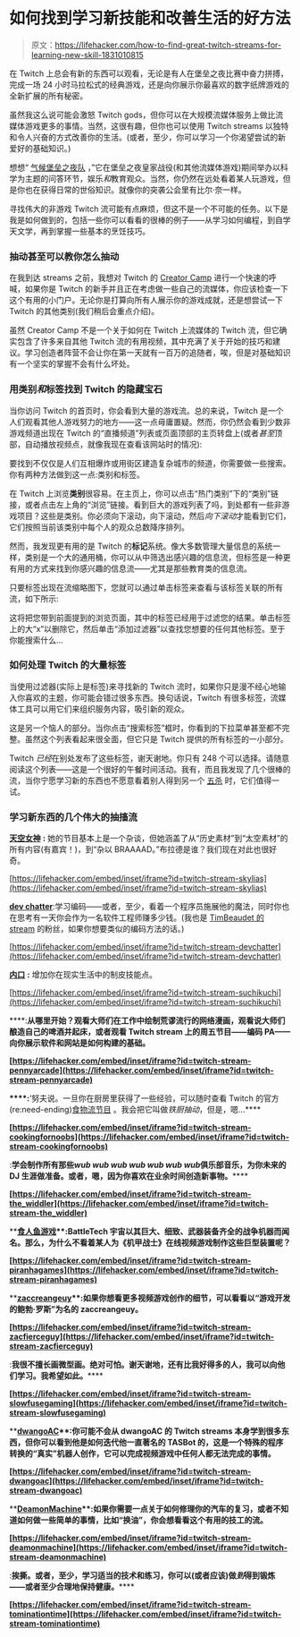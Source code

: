 # 如何找到学习新技能和改善生活的好方法

> 原文：<https://lifehacker.com/how-to-find-great-twitch-streams-for-learning-new-skill-1831010815>

在 Twitch 上总会有新的东西可以观看，无论是有人在堡垒之夜比赛中奋力拼搏，完成一场 24 小时马拉松式的经典游戏，还是向你展示你最喜欢的数字纸牌游戏的全新扩展的所有秘密。



虽然我这么说可能会激怒 Twitch gods，但你可以在大规模流媒体服务上做比流媒体游戏更多的事情。当然，这很有趣，但你也可以使用 Twitch streams 以独特和令人兴奋的方式改善你的生活。(或者，至少，你可以学习一个你渴望尝试的新爱好的基础知识。)

想想“ [气候堡垒之夜队](https://www.twitch.tv/climatefortnite) ，”它在堡垒之夜皇家战役(和其他流媒体游戏)期间举办以科学为主题的问答环节，娱乐*和*教育观众。当然，你仍然在远处看着某人玩游戏，但是你也在获得日常的世俗知识。就像你的突袭公会里有比尔·奈一样。

寻找伟大的非游戏 Twitch 流可能有点麻烦，但这不是一个不可能的任务。以下是我是如何做到的，包括一些你可以看看的很棒的例子——从学习如何编程，到自学天文学，再到掌握一些基本的烹饪技巧。

### 抽动甚至可以教你怎么抽动

在我到达 streams 之前，我想对 Twitch 的 [Creator Camp](https://www.twitch.tv/creatorcamp/en/) 进行一个快速的呼喊，如果你是 Twitch 的新手并且正在考虑做一些自己的流媒体，你应该检查一下这个有用的小门户。无论你是打算向所有人展示你的游戏成就，还是想尝试一下 Twitch 的其他类别(我们稍后会重点介绍)。

虽然 Creator Camp 不是一个关于如何在 Twitch 上流媒体的 Twitch 流，但它确实包含了许多来自其他 Twitch 流的有用视频，其中充满了关于开始的技巧和建议。学习创造者阵营不会让你在第一天就有一百万的追随者，唉，但是对基础知识有一个坚实的掌握不会有什么坏处。

### 用类别*和*标签找到 Twitch 的隐藏宝石

当你访问 Twitch 的首页时，你会看到大量的游戏流。总的来说，Twitch 是一个人们观看其他人游戏努力的地方——这一点毋庸置疑。然而，你仍然会看到少数非游戏频道出现在 Twitch 的“直播频道”列表或页面顶部的主页转盘上(或者*甚至*顶部，自动播放视频点，就像我现在查看该网站时的情况):

要找到不仅仅是人们互相爆炸或用街区建造复杂城市的频道，你需要做一些搜索。你有两种方法做到这一点:类别和标签。

在 Twitch 上浏览**类别**很容易。在主页上，你可以点击“热门类别”下的“类别”链接，或者点击左上角的“浏览”链接。看到巨大的游戏列表了吗，到处都有一些非游戏项目？这些是类别。你必须向下滚动，向下滚动，然后*向下滚动*才能看到它们，它们按照当前该类别中每个人的观众总数降序排列。

然而，我发现更有用的是 Twitch 的**标记**系统。像大多数管理大量信息的系统一样，类别是一个大的通用桶，你可以从中筛选出感兴趣的信息流，但标签是一种更有用的方式来找到你感兴趣的信息流——尤其是那些教育类的信息流。

只要标签出现在流缩略图下，您就可以通过单击标签来查看与该标签关联的所有流，如下所示:

这将把您带到前面提到的浏览页面，其中的标签已经用于过滤您的结果。单击标签上的大“x”以删除它，然后单击“添加过滤器”以查找您想要的任何其他标签。至于你能搜索什么...

### 如何处理 Twitch 的大量标签

当使用过滤器(实际上是标签)来寻找新的 Twitch 流时，如果你只是漫不经心地输入你喜欢的主题，你可能会错过很多东西。换句话说，Twitch 有很多标签，流媒体工具可以用它们来组织服务内容，吸引新的观众。

这是另一个恼人的部分。当你点击“搜索标签”框时，你看到的下拉菜单甚至都不完整。虽然这个列表看起来很全面，但它只是 Twitch 提供的所有标签的一小部分。

Twitch *已经*在别处发布了这些标签，谢天谢地。你只有 248 个可以选择。请随意阅读这个列表——这是一个很好的午餐时间活动。我有，而且我发现了几个很棒的流，当你宁愿学习新的东西也不愿意看着别人得到另一个 [五杀](https://www.youtube.com/watch?v=8fenPp26Xlg) 时，它们值得一试。

### 学习新东西的几个伟大的抽搐流

[**天空女神**](https://www.twitch.tv/skylias) **:** 她的节目基本上是一个杂谈，但她涵盖了从“历史素材”到“太空素材”的所有内容(有嘉宾！)，到“杂以 BRAAAAD。”布拉德是谁？我们现在对此也很好奇。

 [https://lifehacker.com/embed/inset/iframe?id=twitch-stream-skylias](https://lifehacker.com/embed/inset/iframe?id=twitch-stream-skylias) 

[**dev chatter**](https://www.twitch.tv/devchatter):学习编码——或者，至少，看着一个程序员施展他的魔法，同时你也在思考有一天你会作为一名软件工程师赚多少钱。(我也是 [TimBeaudet 的 stream](https://www.twitch.tv/timbeaudet) 的粉丝，如果你想要类似的编码方法的话。)

 [https://lifehacker.com/embed/inset/iframe?id=twitch-stream-devchatter](https://lifehacker.com/embed/inset/iframe?id=twitch-stream-devchatter) 

[**内口**](https://www.twitch.tv/suchikuchi) **:** 增加你在现实生活中的制皮技能点。

 [https://lifehacker.com/embed/inset/iframe?id=twitch-stream-suchikuchi](https://lifehacker.com/embed/inset/iframe?id=twitch-stream-suchikuchi) 

[](https://www.twitch.tv/pennyarcade)****:**从哪里开始？观看大师们在工作中绘制荒谬流行的网络漫画，观看说大师们酿造自己的啤酒并起床，或者观看 Twitch stream 上的周五节目——编码 PA——向你展示软件和网站是如何构建的基础。**

 **[https://lifehacker.com/embed/inset/iframe?id=twitch-stream-pennyarcade](https://lifehacker.com/embed/inset/iframe?id=twitch-stream-pennyarcade)** 

**[](https://www.twitch.tv/cookingfornoobs)****:**‘努夫说。一旦你在厨房里获得了一些经验，可以随时查看 Twitch 的官方(re:need-ending)[食物流节目](https://www.twitch.tv/food) 。我会把它叫做*铁厨抽动*，但是，嗯...****

 ****[https://lifehacker.com/embed/inset/iframe?id=twitch-stream-cookingfornoobs](https://lifehacker.com/embed/inset/iframe?id=twitch-stream-cookingfornoobs)**** 

****[](https://www.twitch.tv/the_widdler)****:**学会制作所有那些*wub wub wub wub wub wub wub*俱乐部音乐，为你未来的 DJ 生涯做准备。或者，嗯，因为你喜欢在业余时间创造新事物。******

 ****[https://lifehacker.com/embed/inset/iframe?id=twitch-stream-the_widdler](https://lifehacker.com/embed/inset/iframe?id=twitch-stream-the_widdler)**** 

****[**食人鱼游戏**](https://www.twitch.tv/piranhagames)**:**BattleTech 宇宙以其巨大、细致、武器装备齐全的战争机器而闻名。那么，为什么不看着某人为《机甲战士》在线视频游戏制作这些巨型装置呢？****

 ****[https://lifehacker.com/embed/inset/iframe?id=twitch-stream-piranhagames](https://lifehacker.com/embed/inset/iframe?id=twitch-stream-piranhagames)**** 

****[**zaccreangeuy**](https://www.twitch.tv/zacfierceguy)**:**如果你想看更多视频游戏创作的细节，可以看看以“游戏开发的鲍勃·罗斯”为名的 zaccreangeuy。**** 

 ****[https://lifehacker.com/embed/inset/iframe?id=twitch-stream-zacfierceguy](https://lifehacker.com/embed/inset/iframe?id=twitch-stream-zacfierceguy)**** 

****[](https://www.twitch.tv/slowfusegaming)****:**我很不擅长画微型画。绝对可怕。谢天谢地，还有比我好得多的人，我可以向他们学习。我希望如此。******

 ****[https://lifehacker.com/embed/inset/iframe?id=twitch-stream-slowfusegaming](https://lifehacker.com/embed/inset/iframe?id=twitch-stream-slowfusegaming)**** 

****[**dwangoAC**](https://www.twitch.tv/dwangoac)**:**你可能不会从 dwangoAC 的 Twitch streams 本身学到很多东西，但你可以看到他是如何迭代他一直著名的 TASBot 的，这是一个特殊的程序转换的“真实”机器人创作，它可以完成视频游戏中任何人都无法完成的事情。****

 ****[https://lifehacker.com/embed/inset/iframe?id=twitch-stream-dwangoac](https://lifehacker.com/embed/inset/iframe?id=twitch-stream-dwangoac)**** 

****[**DeamonMachine**](https://www.twitch.tv/deamonmachine)**:**如果你需要一点关于如何修理你的汽车的复习，或者不知道如何做一些简单的事情，比如“换油”，你会想看看这个有用的技工的流。****

 ****[https://lifehacker.com/embed/inset/iframe?id=twitch-stream-deamonmachine](https://lifehacker.com/embed/inset/iframe?id=twitch-stream-deamonmachine)**** 

****[](https://www.twitch.tv/tominationtime)****:**挨撕。或者，至少，学习适当的技术和练习，你可以(或者应该)做*到*得到锻炼——或者至少合理地保持健康。******

 ****[https://lifehacker.com/embed/inset/iframe?id=twitch-stream-tominationtime](https://lifehacker.com/embed/inset/iframe?id=twitch-stream-tominationtime)****